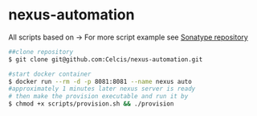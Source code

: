 # nexus-automation
All scripts based on -> 
For more script example see [Sonatype repository](https://github.com/sonatype-nexus-community/nexus-scripting-examples)

```bash
##clone repository
$ git clone git@github.com:Celcis/nexus-automation.git

#start docker container
$ docker run --rm -d -p 8081:8081 --name nexus auto
#approximately 1 minutes later nexus server is ready
# then make the provision executable and run it by
$ chmod +x scripts/provision.sh && ./provision
